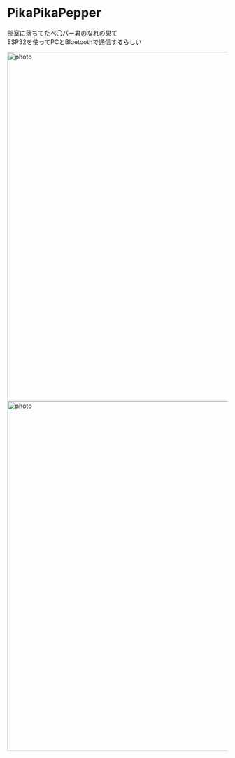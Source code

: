 # PikaPikaPepper
部室に落ちてたペ〇パー君のなれの果て  
ESP32を使ってPCとBluetoothで通信するらしい

<img width="800" alt="photo" src="https://github.com/user-attachments/assets/9ea74959-2838-4625-8f5c-a5eec51357e1">
<img width="800" alt="photo" src="https://github.com/user-attachments/assets/a999e1bf-e5d7-441a-8d6f-ee99b2b53c05">

